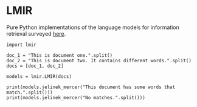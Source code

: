 # LMIR

Pure Python implementations of the language models for information retrieval surveyed [here](http://citeseerx.ist.psu.edu/viewdoc/download?doi=10.1.1.94.8019&amp;rep=rep1&amp;type=pdf).

```python3
import lmir

doc_1 = "This is document one.".split()
doc_2 = "This is document two. It contains different words.".split()
docs = [doc_1, doc_2]

models = lmir.LMIR(docs)

print(models.jelinek_mercer("This document has some words that match.".split()))
print(models.jelinek_mercer("No matches.".split()))
```

